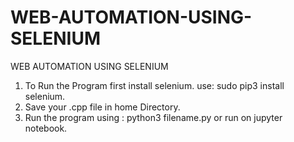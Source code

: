 # WEB-AUTOMATION-USING-SELENIUM
WEB AUTOMATION USING SELENIUM
1. To Run the Program first install selenium.
  use: sudo pip3 install selenium.
2. Save your .cpp file in home Directory.
3. Run the program using : python3 filename.py
or run on jupyter notebook.

